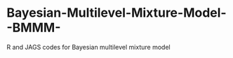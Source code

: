 Bayesian-Multilevel-Mixture-Model--BMMM-
========================================
R and JAGS codes for Bayesian multilevel mixture model
